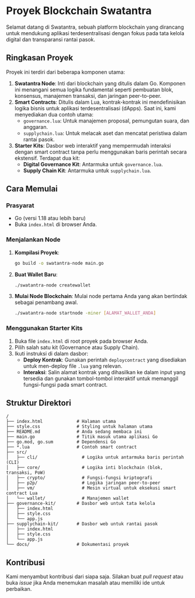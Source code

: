 # Proyek Blockchain Swatantra

Selamat datang di Swatantra, sebuah platform blockchain yang dirancang untuk mendukung aplikasi terdesentralisasi dengan fokus pada tata kelola digital dan transparansi rantai pasok.

## Ringkasan Proyek

Proyek ini terdiri dari beberapa komponen utama:

1. **Swatantra Node**: Inti dari blockchain yang ditulis dalam Go. Komponen ini menangani semua logika fundamental seperti pembuatan blok, konsensus, manajemen transaksi, dan jaringan peer-to-peer.
2. **Smart Contracts**: Ditulis dalam Lua, kontrak-kontrak ini mendefinisikan logika bisnis untuk aplikasi terdesentralisasi (dApps). Saat ini, kami menyediakan dua contoh utama:
   * `governance.lua`: Untuk manajemen proposal, pemungutan suara, dan anggaran.
   * `supplychain.lua`: Untuk melacak aset dan mencatat peristiwa dalam rantai pasok.
3. **Starter Kits**: Dasbor web interaktif yang mempermudah interaksi dengan smart contract tanpa perlu menggunakan baris perintah secara ekstensif. Terdapat dua kit:
   * **Digital Governance Kit**: Antarmuka untuk `governance.lua`.
   * **Supply Chain Kit**: Antarmuka untuk `supplychain.lua`.

## Cara Memulai

### Prasyarat

- Go (versi 1.18 atau lebih baru)
- Buka `index.html` di browser Anda.

### Menjalankan Node

1. **Kompilasi Proyek**:

   ```bash
   go build -o swatantra-node main.go
   ```
2. **Buat Wallet Baru**:

   ```bash
   ./swatantra-node createwallet
   ```
3. **Mulai Node Blockchain**:
   Mulai node pertama Anda yang akan bertindak sebagai penambang awal.

   ```bash
   ./swatantra-node startnode -miner [ALAMAT_WALLET_ANDA]
   ```

### Menggunakan Starter Kits

1. Buka file `index.html` di root proyek pada browser Anda.
2. Pilih salah satu kit (Governance atau Supply Chain).
3. Ikuti instruksi di dalam dasbor:
   * **Deploy Kontrak**: Gunakan perintah `deploycontract` yang disediakan untuk men-deploy file `.lua` yang relevan.
   * **Interaksi**: Salin alamat kontrak yang dihasilkan ke dalam input yang tersedia dan gunakan tombol-tombol interaktif untuk memanggil fungsi-fungsi pada smart contract.

## Struktur Direktori

```
/
├── index.html             # Halaman utama
├── style.css              # Styling untuk halaman utama
├── README.md              # Anda sedang membaca ini
├── main.go                # Titik masuk utama aplikasi Go
├── go.mod, go.sum         # Dependensi Go
├── *.lua                  # Contoh smart contract
├── src/
│   ├── cli/                 # Logika untuk antarmuka baris perintah (CLI)
│   ├── core/                # Logika inti blockchain (blok, transaksi, PoW)
│   ├── crypto/              # Fungsi-fungsi kriptografi
│   ├── p2p/                 # Logika jaringan peer-to-peer
│   ├── vm/                  # Mesin virtual untuk eksekusi smart contract Lua
│   └── wallet/              # Manajemen wallet
├── governance-kit/        # Dasbor web untuk tata kelola
│   ├── index.html
│   ├── style.css
│   └── app.js
├── supplychain-kit/       # Dasbor web untuk rantai pasok
│   ├── index.html
│   ├── style.css
│   └── app.js
└── docs/                  # Dokumentasi proyek
```

## Kontribusi

Kami menyambut kontribusi dari siapa saja. Silakan buat *pull request* atau buka *issue* jika Anda menemukan masalah atau memiliki ide untuk perbaikan.
